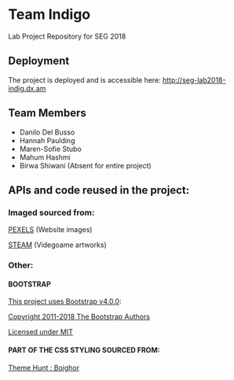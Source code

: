 # Team Indigo
Lab Project Repository for SEG 2018

## Deployment
The project is deployed and is accessible here:
http://seg-lab2018-indig.dx.am

## Team Members
* Danilo Del Busso
* Hannah Paulding
* Maren-Sofie Stubo
* Mahum Hashmi
* Birwa Shiwani (Absent for entire project)

## APIs and code reused in the project:
### Imaged sourced from:
[PEXELS](https://www.pexels.com/photo-license/) (Website images)

[STEAM](http://steamcommunity.com) (Videgoame artworks)

### Other:

#### BOOTSTRAP

[This project uses Bootstrap v4.0.0](https://getbootstrap.com):

[Copyright 2011-2018 The Bootstrap Authors](https://github.com/twbs/bootstrap/graphs/contributors)
                  
[Licensed under MIT](https://github.com/twbs/bootstrap/blob/master/LICENSE)

#### PART OF THE CSS STYLING SOURCED FROM:
[Theme Hunt : Boighor](https://themehunt.com/item/1527507-boighor-free-books-library-ecommerce-store)
